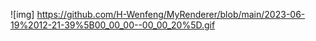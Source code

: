![img] https://github.com/H-Wenfeng/MyRenderer/blob/main/2023-06-19%2012-21-39%5B00_00_00--00_00_20%5D.gif